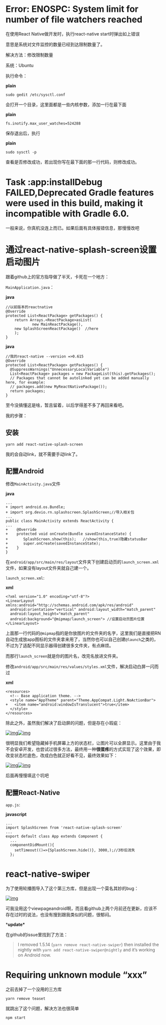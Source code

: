 # Error: ENOSPC: System limit for number of file watchers reached

在使用React Native做开发时，执行react-native start时弹出如上错误

意思是系统对文件监控的数量已经到达限制数量了。



解决方法：修改限制数量

系统：Ubuntu

执行命令：

**plain**



```
sudo gedit /etc/sysctl.conf
```

会打开一个目录，这里面都是一些内核参数，添加一行在最下面

**plain**



```
fs.inotify.max_user_watches=524288
```

保存退出后，执行

**plain**



```
sudo sysctl -p
```

查看是否修改成功，若出现你写在最下面的那一行代码，则修改成功。

# Task :app:installDebug FAILED,Deprecated Gradle features were used in this build, making it incompatible with Gradle 6.0.

一般来说，你真机没连上而已。如果后面有具体报错信息，那慢慢改吧

# 通过react-native-splash-screen设置启动图片

跟着github上的官方指导做了半天，卡死在一个地方：

`MainApplication.java`：

**java**



```
//以前版本的reactnative
@Override
protected List<ReactPackage> getPackages() {
    return Arrays.<ReactPackage>asList(
            new MainReactPackage(),
    new SplashScreenReactPackage()  //here
    );
}
```

**java**



```
//我的react-native --version =>0.615
@Override
protected List<ReactPackage> getPackages() {
  @SuppressWarnings("UnnecessaryLocalVariable")
  List<ReactPackage> packages = new PackageList(this).getPackages();
  // Packages that cannot be autolinked yet can be added manually here, for example:
  // packages.add(new MyReactNativePackage());
  return packages;
}
```

至今没搞懂这是啥，暂且留着，以后学得差不多了再回来看吧。

我的步骤：

## 安装

```
yarn add react-native-splash-screen
```

我的会自动link，就不需要手动link了。

## 配置Android

修改`MainActivity.java`文件

**java**



```
...
+ import android.os.Bundle;
+ import org.devio.rn.splashscreen.SplashScreen;//导入相关包
...
public class MainActivity extends ReactActivity {
...
+    @Override
+    protected void onCreate(Bundle savedInstanceState) {
+       SplashScreen.show(this);   //show(this,true)隐藏statusBar
+       super.onCreate(savedInstanceState);
+    }
}
```

在`android/app/src/main/res/layout`文件夹下创建启动页的`launch_screen.xml`文件，如果没有layout文件夹就自己建一个。

`launch_screen.xml`:

**xml**



```
<?xml version="1.0" encoding="utf-8"?>
<LinearLayout xmlns:android="http://schemas.android.com/apk/res/android"
  android:orientation="vertical" android:layout_width="match_parent"
  android:layout_height="match_parent"
  android:background="@mipmap/launch_screen"> //设置启动页图片位置
</LinearLayout>
```

上面那一行代码的`@mipmap`指的是你放图片的文件夹的名字，这里我们是直接把RN自动生成放app图标的文件夹拿来用了，当然你也可以自己创建`@launch`之类的，不过为了适配不同显示器得创建很多文件夹，有点麻烦。

而那行`launch_screen`就是你的图片名，改完名放进文件夹。

修改`android/app/src/main/res/values/styles.xml`文件，解决启动白屏一闪而过

**xml**



```
<resources>
  <!-- Base application theme. -->
  <style name="AppTheme" parent="Theme.AppCompat.Light.NoActionBar">
+   <item name="android:windowIsTranslucent">true</item>
  </style>
</resources>
```

除此之外，虽然我们解决了启动屏的问题，但是存在小瑕疵：

[![img](https://s2.ax1x.com/2019/12/13/QgKBkT.jpg)](https://s2.ax1x.com/2019/12/13/QgKBkT.jpg)[![img](https://s2.ax1x.com/2019/12/13/QgK61J.jpg)](https://s2.ax1x.com/2019/12/13/QgK61J.jpg)

很明显我们希望隐藏掉手机屏幕上方的状态栏，让图片可以全屏显示。这里由于我不会安卓开发，也尝试过很多方法，最终用一种**很蛋疼**的方式实现了这个效果，即改变状态栏底色，改成白色就正好看不见，最终效果如下：

[![img](https://s2.ax1x.com/2019/12/13/QgM658.jpg)](https://s2.ax1x.com/2019/12/13/QgM658.jpg)[![img](https://s2.ax1x.com/2019/12/13/QgK61J.jpg)](https://s2.ax1x.com/2019/12/13/QgK61J.jpg)

后面再慢慢填这个坑吧

## 配置React-Native

`app.js`:

**javascript**



```
...
import SplashScreen from 'react-native-splash-screen'
...
export default class App extends Component {
  ...
  componentDidMount(){
    setTimeout(()=>{SplashScreen.hide()}, 3000,);//3秒后消失
  };
```

# react-native-swiper

为了使用轮播图导入了这个第三方库，但是出现一个莫名其妙的bug：

[![img](https://ftp.bmp.ovh/imgs/2019/12/f67cb71d86405f44.jpg)](https://ftp.bmp.ovh/imgs/2019/12/f67cb71d86405f44.jpg)

可我没用这个viewpageandroid啊，而且看github上两个月前还在更新，应该不存在过时的说法，也没有搜到跟我类似的问题，很郁闷。

***update\***

在github的issue里找到了方法：

> I removed 1.5.14 (`yarn remove react-native-swiper`) then installed the nightly with `yarn add react-native-swiper@nightly` and it’s working on Android now.

# Requiring unknown module “xxx”

之前去掉了一个没用的三方库

```
yarn remove teaset
```

就跳出了这个问题，解决方法也很简单

```
npm start
```